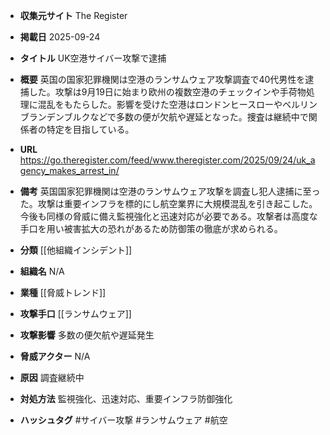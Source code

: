 - **収集元サイト**
The Register

- **掲載日**
2025-09-24

- **タイトル**
UK空港サイバー攻撃で逮捕

- **概要**
英国の国家犯罪機関は空港のランサムウェア攻撃調査で40代男性を逮捕した。攻撃は9月19日に始まり欧州の複数空港のチェックインや手荷物処理に混乱をもたらした。影響を受けた空港はロンドンヒースローやベルリンブランデンブルクなどで多数の便が欠航や遅延となった。捜査は継続中で関係者の特定を目指している。

- **URL**
https://go.theregister.com/feed/www.theregister.com/2025/09/24/uk_agency_makes_arrest_in/

- **備考**
英国国家犯罪機関は空港のランサムウェア攻撃を調査し犯人逮捕に至った。攻撃は重要インフラを標的にし航空業界に大規模混乱を引き起こした。今後も同様の脅威に備え監視強化と迅速対応が必要である。攻撃者は高度な手口を用い被害拡大の恐れがあるため防御策の徹底が求められる。

- **分類**
[[他組織インシデント]]

- **組織名**
N/A

- **業種**
[[脅威トレンド]]

- **攻撃手口**
[[ランサムウェア]]

- **攻撃影響**
多数の便欠航や遅延発生

- **脅威アクター**
N/A

- **原因**
調査継続中

- **対処方法**
監視強化、迅速対応、重要インフラ防御強化

- **ハッシュタグ**
#サイバー攻撃 #ランサムウェア #航空
